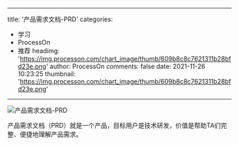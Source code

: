 
---
title: '产品需求文档-PRD'
categories: 
 - 学习
 - ProcessOn
 - 推荐
headimg: 'https://img.processon.com/chart_image/thumb/609b8c8c7621311b28bfd23e.png'
author: ProcessOn
comments: false
date: 2021-11-26 10:23:25
thumbnail: 'https://img.processon.com/chart_image/thumb/609b8c8c7621311b28bfd23e.png'
---

<div>   
<img class="thumb" alt="产品需求文档-PRD" src="https://img.processon.com/chart_image/thumb/609b8c8c7621311b28bfd23e.png" referrerpolicy="no-referrer">
<p>产品需求文档（PRD）就是一个产品，目标用户是技术研发，价值是帮助TA们完整、便捷地理解产品需求。</p>  
</div>
            